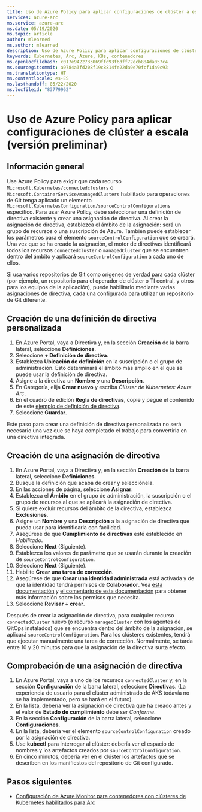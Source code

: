 ```yaml
---
title: Uso de Azure Policy para aplicar configuraciones de clúster a escala (versión preliminar)
services: azure-arc
ms.service: azure-arc
ms.date: 05/19/2020
ms.topic: article
author: mlearned
ms.author: mlearned
description: Uso de Azure Policy para aplicar configuraciones de clúster a escala
keywords: Kubernetes, Arc, Azure, K8s, contenedores
ms.openlocfilehash: c017e9422733069ffd93f6dff72ecb884da057c4
ms.sourcegitcommit: a9784a3fd208f19c8814fe22da9e70fcf1da9c93
ms.translationtype: HT
ms.contentlocale: es-ES
ms.lasthandoff: 05/22/2020
ms.locfileid: "83779962"
---
```

# <a name="use-azure-policy-to-apply-cluster-configurations-at-scale-preview"></a>Uso de Azure Policy para aplicar configuraciones de clúster a escala (versión preliminar)

## <a name="overview"></a>Información general

Use Azure Policy para exigir que cada recurso `Microsoft.Kubernetes/connectedclusters` o `Microsoft.ContainerService/managedClusters` habilitado para operaciones de Git tenga aplicado un elemento `Microsoft.KubernetesConfiguration/sourceControlConfigurations` específico.  Para usar Azure Policy, debe seleccionar una definición de directiva existente y crear una asignación de directiva.  Al crear la asignación de directiva, establezca el ámbito de la asignación: será un grupo de recursos o una suscripción de Azure.  También puede establecer los parámetros para el elemento `sourceControlConfiguration` que se creará.  Una vez que se ha creado la asignación, el motor de directivas identificará todos los recursos `connectedCluster` o `managedCluster` que se encuentren dentro del ámbito y aplicará `sourceControlConfiguration` a cada uno de ellos.

Si usa varios repositorios de Git como orígenes de verdad para cada clúster (por ejemplo, un repositorio para el operador de clúster o TI central, y otros para los equipos de la aplicación), puede habilitarlo mediante varias asignaciones de directiva, cada una configurada para utilizar un repositorio de Git diferente.

## <a name="create-a-custom-policy-definition"></a>Creación de una definición de directiva personalizada

1. En Azure Portal, vaya a Directiva y, en la sección **Creación** de la barra lateral, seleccione **Definiciones**.
2. Seleccione **+ Definición de directiva**.
3. Establezca **Ubicación de definición** en la suscripción o el grupo de administración.  Esto determinará el ámbito más amplio en el que se puede usar la definición de directiva.
4. Asigne a la directiva un **Nombre** y una **Descripción**.
5. En Categoría, elija **Crear nuevo** y escriba *Clúster de Kubernetes: Azure Arc*.
6. En el cuadro de edición **Regla de directivas**, copie y pegue el contenido de este [ejemplo de definición de directiva](https://raw.githubusercontent.com/Azure/arc-k8s-demo/master/policy/Ensure-GitOps-configuration-for-Kubernetes-cluster.json).
7. Seleccione **Guardar**.

Este paso para crear una definición de directiva personalizada no será necesario una vez que se haya completado el trabajo para convertirla en una directiva integrada.

## <a name="create-a-policy-assignment"></a>Creación de una asignación de directiva

1. En Azure Portal, vaya a Directiva y, en la sección **Creación** de la barra lateral, seleccione **Definiciones**.
2. Busque la definición que acaba de crear y selecciónela.
3. En las acciones de página, seleccione **Asignar**.
4. Establezca el **Ámbito** en el grupo de administración, la suscripción o el grupo de recursos al que se aplicará la asignación de directiva.
5. Si quiere excluir recursos del ámbito de la directiva, establezca **Exclusiones**.
6. Asigne un **Nombre** y una **Descripción** a la asignación de directiva que pueda usar para identificarla con facilidad.
7. Asegúrese de que **Cumplimiento de directivas** esté establecido en *Habilitado*.
8. Seleccione **Next** (Siguiente).
9. Establezca los valores de parámetro que se usarán durante la creación de `sourceControlConfiguration`.
10. Seleccione **Next** (Siguiente).
11. Habilite **Crear una tarea de corrección**.
12. Asegúrese de que **Crear una identidad administrada** está activada y de que la identidad tendrá permisos de **Colaborador**.  Vea [esta documentación](https://docs.microsoft.com/azure/governance/policy/assign-policy-portal) y [el comentario de esta documentación](https://docs.microsoft.com/azure/governance/policy/how-to/remediate-resources) para obtener más información sobre los permisos que necesita.
13. Seleccione **Revisar + crear**.

Después de crear la asignación de directiva, para cualquier recurso `connectedCluster` nuevo (o recurso `managedCluster` con los agentes de GitOps instalados) que se encuentra dentro del ámbito de la asignación, se aplicará `sourceControlConfiguration`.  Para los clústeres existentes, tendrá que ejecutar manualmente una tarea de corrección.  Normalmente, se tarda entre 10 y 20 minutos para que la asignación de la directiva surta efecto.

## <a name="verify-a-policy-assignment"></a>Comprobación de una asignación de directiva

1. En Azure Portal, vaya a uno de los recursos `connectedCluster` y, en la sección **Configuración** de la barra lateral, seleccione **Directivas**. (La experiencia de usuario para el clúster administrado de AKS todavía no se ha implementado, pero se hará en el futuro).
2. En la lista, debería ver la asignación de directiva que ha creado antes y el valor de **Estado de cumplimiento** debe ser *Conforme*.
3. En la sección **Configuración** de la barra lateral, seleccione **Configuraciones**.
4. En la lista, debería ver el elemento `sourceControlConfiguration` creado por la asignación de directiva.
5. Use **kubectl** para interrogar al clúster: debería ver el espacio de nombres y los artefactos creados por `sourceControlConfiguration`.
6. En cinco minutos, debería ver en el clúster los artefactos que se describen en los manifiestos del repositorio de Git configurado.

## <a name="next-steps"></a>Pasos siguientes

* [Configuración de Azure Monitor para contenedores con clústeres de Kubernetes habilitados para Arc](./deploy-azure-monitor-for-containers.md)
